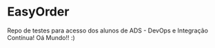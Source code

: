 # EasyOrder

Repo de testes para acesso dos alunos de ADS - DevOps e Integração Contínua!
Oá Mundo!! :)
